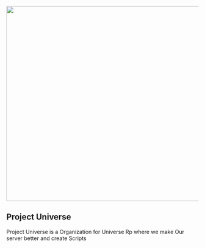 <p align="center">
  <img width="1080" height="512" src="https://github.com/UniverseFW/universe_assets/blob/main/banner/universe_cover.png">
</p>

## Project Universe
Project Universe is a Organization for Universe Rp where we make Our server better and create Scripts 
